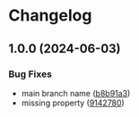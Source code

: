 # Changelog

## 1.0.0 (2024-06-03)


### Bug Fixes

* main branch name ([b8b91a3](https://github.com/ioxua/golang-monorepo-template/commit/b8b91a34bcd9cfa139c9af0d9726e0517aed1192))
* missing property ([9142780](https://github.com/ioxua/golang-monorepo-template/commit/9142780027bd4e9b5cd419ba0c247504c78ef5ff))
